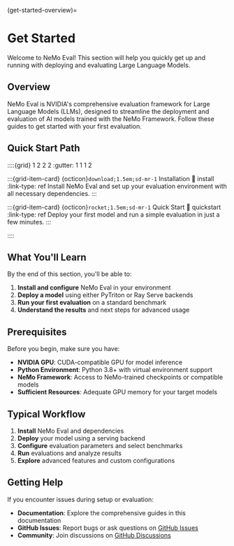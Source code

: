 (get-started-overview)=

# Get Started

Welcome to NeMo Eval! This section will help you quickly get up and running with deploying and evaluating Large Language Models.

## Overview

NeMo Eval is NVIDIA's comprehensive evaluation framework for Large Language Models (LLMs), designed to streamline the deployment and evaluation of AI models trained with the NeMo Framework. Follow these guides to get started with your first evaluation.

## Quick Start Path

::::{grid} 1 2 2 2
:gutter: 1 1 1 2

:::{grid-item-card} {octicon}`download;1.5em;sd-mr-1` Installation
:link: install
:link-type: ref
Install NeMo Eval and set up your evaluation environment with all necessary dependencies.
:::

:::{grid-item-card} {octicon}`rocket;1.5em;sd-mr-1` Quick Start
:link: quickstart
:link-type: ref
Deploy your first model and run a simple evaluation in just a few minutes.
:::

::::

## What You'll Learn

By the end of this section, you'll be able to:

1. **Install and configure** NeMo Eval in your environment
2. **Deploy a model** using either PyTriton or Ray Serve backends
3. **Run your first evaluation** on a standard benchmark
4. **Understand the results** and next steps for advanced usage

## Prerequisites

Before you begin, make sure you have:

- **NVIDIA GPU**: CUDA-compatible GPU for model inference
- **Python Environment**: Python 3.8+ with virtual environment support
- **NeMo Framework**: Access to NeMo-trained checkpoints or compatible models
- **Sufficient Resources**: Adequate GPU memory for your target models

## Typical Workflow

1. **Install** NeMo Eval and dependencies
2. **Deploy** your model using a serving backend
3. **Configure** evaluation parameters and select benchmarks
4. **Run** evaluations and analyze results
5. **Explore** advanced features and custom configurations

## Getting Help

If you encounter issues during setup or evaluation:

- **Documentation**: Explore the comprehensive guides in this documentation
- **GitHub Issues**: Report bugs or ask questions on [GitHub Issues](https://github.com/NVIDIA-NeMo/Eval/issues)
- **Community**: Join discussions on [GitHub Discussions](https://github.com/NVIDIA-NeMo/Eval/discussions)
